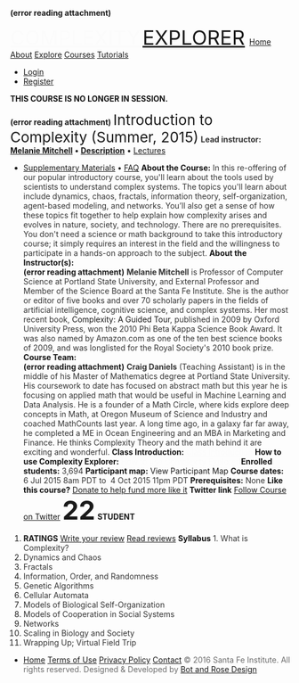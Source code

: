 **(error reading attachment)**

<a href="http://www.complexityexplorer.org/" rel="noopener" class="external-link" target="_blank" style="font-size:27pt;color:#fbfbfbff;">COMPLEXITY</a>
<a href="http://www.complexityexplorer.org/" rel="noopener" class="external-link" target="_blank" style="font-size:27pt;color:#c647fff;">EXPLORER</a>
 <a href="http://www.complexityexplorer.org/home" rel="noopener" class="external-link" target="_blank" style="color:#dca0dff;">Home</a> <a href="http://www.complexityexplorer.org/about" rel="noopener" class="external-link" target="_blank" style="color:#dca0dff;">About</a> <a href="http://www.complexityexplorer.org/explore" rel="noopener" class="external-link" target="_blank" style="color:#dca0dff;">Explore</a> <a href="http://www.complexityexplorer.org/online-courses/courses" rel="noopener" class="external-link" target="_blank" style="color:#dca0dff;">Courses</a> <a href="http://www.complexityexplorer.org/online-courses/tutorials" rel="noopener" class="external-link" target="_blank" style="color:#dca0dff;">Tutorials</a> 
- <a href="http://www.complexityexplorer.org/login" rel="noopener" class="external-link" target="_blank" style="color:#dca0dff;">Login</a>
- <a href="http://www.complexityexplorer.org/register" rel="noopener" class="external-link" target="_blank" style="color:#dca0dff;">Register</a>

<p style="text-align:center;margin:0">

<span style="color:#141414ff;"><b>THIS COURSE IS NO LONGER IN SESSION.</b></span> 
</p>
	
 **(error reading attachment)**
	<span style="font-size:19.5pt;color:#000ff;">Introduction to Complexity (Summer, 2015)</span>	<span style="color:#343434ff;"><b>Lead instructor:</b></span> <a href="mailto:intro@complexityexplorer.org" rel="noopener" class="external-link" target="_blank" style="color:#dca0dff;"><b>Melanie Mitchell</b></a>			<span style="color:#141414ff;"><b>•</b></span>	<a href="http://www.complexityexplorer.org/online-courses/27-introduction-to-complexity-summer-2015" rel="noopener" class="external-link" target="_blank" style="color:#dca0dff;"><b>Description</b></a>		<span style="color:#c647fff;">•</span>	<a href="http://www.complexityexplorer.org/online-courses/27-introduction-to-complexity-summer-2015/segments?summary" rel="noopener" class="external-link" target="_blank" style="color:#dca0dff;">Lectures</a>
- <a href="http://www.complexityexplorer.org/online-courses/27-introduction-to-complexity-summer-2015/materials" rel="noopener" class="external-link" target="_blank" style="color:#dca0dff;">Supplementary Materials</a>
	<span style="color:#c647fff;">•</span>	<a href="http://www.complexityexplorer.org/online-courses/27-introduction-to-complexity-summer-2015/faq" rel="noopener" class="external-link" target="_blank" style="color:#dca0dff;">FAQ</a>	<span style="color:#141414ff;"><b>About the Course:</b></span>	<span style="color:#343434ff;">In this re-offering of our popular introductory course, you'll learn about the tools used by scientists to understand complex systems. The topics you'll learn about include dynamics, chaos, fractals, information theory, self-organization, agent-based modeling, and networks. You’ll also get a sense of how these topics fit together to help explain how complexity arises and evolves in nature, society, and technology. There are no prerequisites. You don't need a science or math background to take this introductory course; it simply requires an interest in the field and the willingness to participate in a hands-on approach to the subject.</span> 	<span style="color:#141414ff;"><b>About the Instructor(s):</b></span>	
 **(error reading attachment)**
<span style="color:#343434ff;"><b>Melanie Mitchell</b></span> <span style="color:#343434ff;">is Professor of Computer Science at Portland State University,  and External Professor and Member of the Science Board at the Santa Fe Institute. She is the author or editor of five books and over 70 scholarly papers in the fields of artificial intelligence, cognitive science, and complex systems. Her most recent book,</span> <span style="color:#c647fff;">Complexity: A Guided Tour</span><span style="color:#343434ff;">, published in 2009 by Oxford University Press, won the 2010 Phi Beta Kappa Science Book Award. It was also named by Amazon.com as one of the ten best science books of 2009, and was longlisted for the Royal Society's 2010 book prize.</span>	<span style="color:#141414ff;"><b>Course Team:</b></span>	
 **(error reading attachment)**
<span style="color:#343434ff;"><b>Craig Daniels</b></span> <span style="color:#343434ff;">(Teaching Assistant) is in the middle of his Master of Mathematics degree at Portland State University. His coursework to date has focused on abstract math but this year he is focusing on applied math that would be useful in Machine Learning and Data Analysis. He is a founder of a Math Circle, where kids explore deep concepts in Math, at Oregon Museum of Science and Industry and coached MathCounts last year. A long time ago, in a galaxy far far away, he completed a ME in Ocean Engineering and an MBA in Marketing and Finance. He thinks Complexity Theory and the math behind it are exciting and wonderful.</span>	<span style="color:#141414ff;"><b>Class Introduction:</b></span>
<a href="http://youtu.be/4fperjUYNjw" rel="noopener" class="external-link" target="_blank" style="color:#fbfbfbff;">Class Introduction</a>	<span style="color:#141414ff;"><b>How to use Complexity Explorer:</b></span>
<a href="http://www.complexityexplorer.org/about/how-to-use-complexity-explorer" rel="noopener" class="external-link" target="_blank" style="color:#fbfbfbff;">How to use Complexity Explorer</a>	<span style="color:#141414ff;"><b>Enrolled students:</b></span>	<span style="color:#343434ff;">3,694</span>	<span style="color:#141414ff;"><b>Participant map:</b></span>	<span style="color:#c647fff;">View Participant Map</span>	<span style="color:#141414ff;"><b>Course dates:</b></span>	<span style="color:#343434ff;">6 Jul 2015 8am PDT to  4 Oct 2015 11pm PDT</span> 	<span style="color:#141414ff;"><b>Prerequisites:</b></span>	<span style="color:#343434ff;">None</span>	<span style="color:#141414ff;"><b>Like this course?</b></span>	<a href="http://www.complexityexplorer.org/about/donate" rel="noopener" class="external-link" target="_blank" style="color:#dca0dff;">Donate to help fund more like it</a>	<span style="color:#141414ff;"><b>Twitter link</b></span>		<a href="https://twitter.com/IntroComplexity" rel="noopener" class="external-link" target="_blank" style="color:#dca0dff;">Follow Course on Twitter</a> 	<span style="font-size:35.099998474121094pt;color:#c647fff;"><b>22</b></span> <span style="color:#000ff;"><b>STUDENT</b></span> 
1. <span style="color:#000ff;"><b>RATINGS</b></span>	<a href="https://www.class-central.com/review/new/557" rel="noopener" class="external-link" target="_blank" style="color:#dca0dff;">Write your review</a> <a href="https://www.class-central.com/mooc/557/complexity-explorer-introduction-to-complexity#reviews" rel="noopener" class="external-link" target="_blank" style="color:#dca0dff;">Read reviews</a> 			<span style="color:#141414ff;"><b>Syllabus</b></span>		<span style="color:#343434ff;">1.	What is Complexity?</span>
2. <span style="color:#343434ff;">Dynamics and Chaos</span>
3. <span style="color:#343434ff;">Fractals</span>
4. <span style="color:#343434ff;">Information, Order, and Randomness</span>
5. <span style="color:#343434ff;">Genetic Algorithms</span>
6. <span style="color:#343434ff;">Cellular Automata</span>
7. <span style="color:#343434ff;">Models of Biological Self-Organization</span> 
8. <span style="color:#343434ff;">Models of Cooperation in Social Systems</span>
9. <span style="color:#343434ff;">Networks</span>
10. <span style="color:#343434ff;">Scaling in Biology and Society</span>
11. <span style="color:#343434ff;">Wrapping Up; Virtual Field Trip</span>

- <a href="http://www.complexityexplorer.org/" rel="noopener" class="external-link" target="_blank" style="color:#dca0dff;">Home</a> <a href="http://www.complexityexplorer.org/about/terms-of-use" rel="noopener" class="external-link" target="_blank" style="color:#dca0dff;">Terms of Use</a> <a href="http://www.complexityexplorer.org/about/privacy-policy" rel="noopener" class="external-link" target="_blank" style="color:#dca0dff;">Privacy Policy</a> <a href="mailto:admin@complexityexplorer.org" rel="noopener" class="external-link" target="_blank" style="color:#dca0dff;">Contact</a> 
<span style="color:#6c6c6cff;">© 2016 Santa Fe Institute. All rights reserved.</span>
<span style="color:#6c6c6cff;">Designed & Developed by</span> <a href="http://botandrose.com/" rel="noopener" class="external-link" target="_blank" style="color:#dca0dff;">Bot and Rose Design</a>